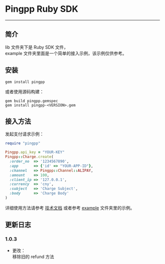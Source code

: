 Pingpp Ruby SDK 
=================

****

## 简介

lib 文件夹下是 Ruby SDK 文件，<br>
example 文件夹里面是一个简单的接入示例，该示例仅供参考。

## 安装
```
gem install pingpp
```
或者使用源码构建：
```
gem build pingpp.gemspec
gem install pingpp-<VERSION>.gem
```

## 接入方法

发起支付请求示例：

```ruby
require "pingpp"

Pingpp.api_key = "YOUR-KEY"
Pingpp::Charge.create(
  :order_no  => '1234567890',
  :app       => {'id' => "YOUR-APP-ID"},
  :channel   => Pingpp::Channel::ALIPAY,
  :amount    => 100,
  :client_ip => '127.0.0.1',
  :currency  => 'cny',
  :subject   => 'Charge Subject',
  :body      => 'Charge Body'
)
```

详细使用方法请参考 [技术文档](https://pingplusplus.com/document) 或者参考 [example](https://github.com/PingPlusPlus/pingpp-ruby/tree/master/example) 文件夹里的示例。

## 更新日志

### 1.0.3
* 更改：<br>
移除旧的 refund 方法
